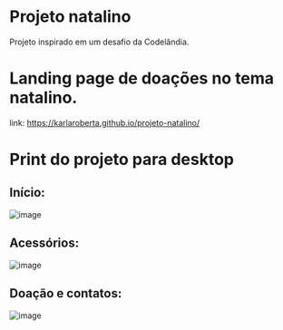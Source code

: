 # Projeto natalino
Projeto inspirado em um desafio da Codelândia. 

# Landing page de doações no tema natalino. 

link: https://karlaroberta.github.io/projeto-natalino/

# Print do projeto para desktop
## Início: 
![image](https://github.com/KarlaRoberta/projeto-natalino/assets/96659292/15d3cc21-f1ad-4f76-b3a9-fa5a9927daed)

## Acessórios: 
![image](https://github.com/KarlaRoberta/projeto-natalino/assets/96659292/334b7f3c-64a4-46ab-93ca-2b6c7b14fbd0)

## Doação e contatos:
![image](https://github.com/KarlaRoberta/projeto-natalino/assets/96659292/c33d4c74-d0e8-4ed7-93aa-0626887c9f37)

